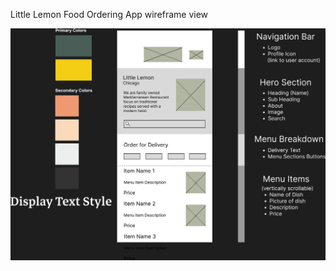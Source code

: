 Little Lemon Food Ordering App wireframe view

![Little Lemon wireframe](app/src/main/res/drawable/LittleLemon_wireframe.png)
